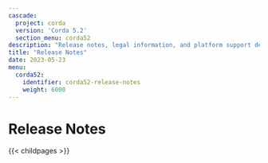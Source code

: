 ```yaml
---
cascade:
  project: corda
  version: 'Corda 5.2'
  section_menu: corda52
description: "Release notes, legal information, and platform support details for Corda 5.1."
title: "Release Notes"
date: 2023-05-23
menu:
  corda52:
    identifier: corda52-release-notes
    weight: 6000
---
```

# Release Notes

{{< childpages >}}
